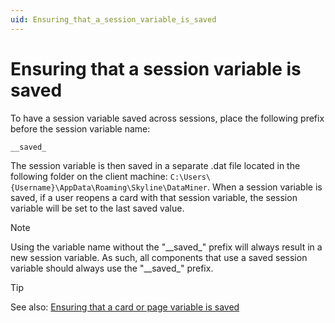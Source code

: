 ```yaml
---
uid: Ensuring_that_a_session_variable_is_saved
---
```


# Ensuring that a session variable is saved

To have a session variable saved across sessions, place the following prefix before the session variable name:

```txt
__saved_
```

The session variable is then saved in a separate .dat file located in the following folder on the client machine: `C:\Users\{Username}\AppData\Roaming\Skyline\DataMiner`. When a session variable is saved, if a user reopens a card with that session variable, the session variable will be set to the last saved value.

> [!NOTE]
> Using the variable name without the "\_\_saved\_" prefix will always result in a new session variable. As such, all components that use a saved session variable should always use the "\_\_saved\_" prefix.

> [!TIP]
> See also: [Ensuring that a card or page variable is saved](xref:Ensuring_that_a_card_or_page_variable_is_saved)
